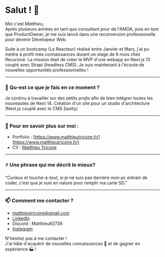 # Salut ! 👋

Moi c'est _Matthieu_, <br>
Après plusieurs années en tant que consultant pour de l'AMOA, puis en tant que ProductOwner, je me suis lancé dans une reconversion professionelle pour devenir Dévelopeur Web.

Suite à un bootcamp (Le Reacteur) réalisé entre Janvier et Mars, j'ai pu mettre à profit mes connaissances durant un stage de 6 mois chez Recursive. La mission était de créer le MVP d'une webapp en Next.js 13 couplé avec Strapi (headless CMS).
Je suis maintenant  à l'écoute de nouvelles opportunités professionnelles !

---

### 🌱 Qu-est ce que je fais en ce moment ?

Je continu à travailler sur des petits projts afin de bien intégrer toutes les nouveautés de Next 14.
Création d'un site pour un studio d'architecture (Next.js couplé avec le CMS Sanity)

---

### 📖 Pour en savoir plus sur moi :

- Portfolio : [https://www.matthieutricoire.fr/](https://www.matthieutricoire.fr/)
- CV : [Matthieu Tricoire](CV-Matthieu-Tricoire-EN.pdf)

---

### ⚡ Une phrase qui me décrit le mieux?

"Curieux et touche-à-tout, si je ne suis pas derrière mon pc entrain de coder, c'est que je suis en nature pour remplir ma carte SD."

---

### 📫 Comment me contacter ?



- matthieutricoire@gmail.com
- [LinkedIn](https://www.linkedin.com/in/garima-singh-34042a177/)
- Discord : Matthieu#2739
- [Instagram](https://www.instagram.com/matthieutricoire/)

N'hésitez pas à me contacter !<br>
J'ai hâte d'acquérir de nouvelles connaissances 🧠 et de gagner en expérience 🏭 !


